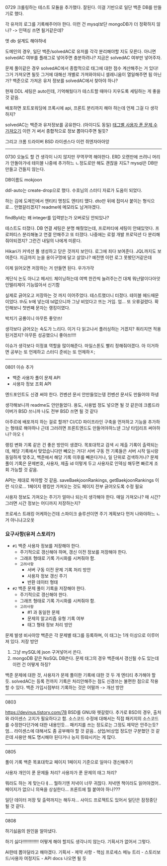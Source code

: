 0729
크롤링하는 테스트 모듈을 추가했다.
잘된다.
이걸 기반으로 일단 백준 DB를 만들기로 했다.

각 유저의 로그를 기록해주어야 한다. 이런 건 mysql보단 mongoDB가 더 정확하지 않나?
-> 인덱싱 쓰면 될거같은데?

엣 db 설계도 해야하네

도메인의 경우, 일단 백준/solvedAC로 유저를 각각 분리해야할 지도 모른다.
아니면 solvedAC 여부를 플래그로 넣어주면 충분하려나?
지금은 solvedAC 여부만 넣어주자.

문제 풀이같은 경우 solvedAC에서 종합적으로 태그에 대한 점수 계산해주는 거 있다! 그거 가져오면 될듯
그거에 대해선 개별로 가져와야되니 셀레니움이 열일해주면 됨
아닌가? 백준으로 가져온 유저 정보를 solvedAC에서 찾아야 하나?

현재 DDL 세팅은 auto인데, 기억해뒀다가 테스트할 때마다 지우도록 세팅하는 게 좋을 것 같음.

배포하면 포트포워딩에 프록시에 api, 프론트 분리까지 해야 하는데 언제 그걸 다 생각하지?

solvedAC는 백준과 유저정보를 공유한다. (아이디도 동일)
[태그별 사용자 푼 문제 수 가져오기](https://solvedac.github.io/unofficial-documentation/#/operations/getUserProblemTagStats)
이런 거 써서 종합적으로 정보 뽑아다주면 될듯?

그리고 크롬 드라이버 BSD 라이센스다
이런 쥐엔자아아앙

---
0730
오늘도 할 건 생각이 나지 않지만 꾸역꾸역 해야한다.
ERD 오랜만에 쓰려니 머리가 안돌아가네
테이블 나중에 추가하느 ㄴ정도로만 해도 괜찮을 지도?
mysql은 DB만 만들고 건들지 않는다.

DB이름도 mokjoon

ddl-auto는 create-drop으로 했다. 수호님의 스터디 자료가 도움이 되었다.

하는 김에 도메인에서 엔티티 명칭도 엔티티 땠다. dto만 뒤에 접미사 붙이는 형식으로... 안했갈리겠지? readme에 메모라도 남겨야겠다.

findById는 왜 integer를 입력받는가
오버로딩 안되있나?

테스트도 터졌다.
DB 연결 세팅은 분명 해줬었는데, 프로퍼티에 세팅이 안돼있엇다.
프로퍼티스 분리해놓고 연결 안해주고 또 터졌다.
나중에는 로컬 개발 프로덕션 다 분리해줘야되겠지?
그런건 내일의 나에게 미룬다.

Hikari가 커넥션 풀 생성하고 닫은 것까지 보인다. 로그에 죄다 보여준다.
JQL까지도 보여준다. 지금까지 눈을 옹이구멍에 달고 살았나? 예전엔 이런 로그 못봤던거같은데

이제 읽어오면 저장하는 거 만들면 된다.
우갸갸갹

계단식 논도 아니고 메서드 체이닝하는데 여백 한칸씩 늘려주는건 대체 뭐냔말이다아앗
인텔리제이 기능많아서 신기함

실제로 긁어오고 저장하는 것 까지 이어주었다.
테스트했더니 터졌다.
테이블 헤드때문이었다.
th도 tr에 넣는데 td없으니까 그냥 비었다고 뜨는 거임.
엄... 또 오류걸렸다.
확인해보니 첫번째 문자는 랭킹이였다.

박치기 공룡이니 아무튼 좋앗쓰!

생각보다 긁어오는 속도가 느리다.
이거 다 읽고나서 플러싱하는 거겠지? 쿼리지연 적용된거겠지?
아무튼 성공했으니 좋아쓰!!!!

이슈가 생각보다 이정표 역할을 많이해준다.
마일스톤도 빨리 정해줘야겠다.
아 이거하면 공부는 또 언제하고 스터디 준비는 또 언제하ㅈ;

---
0801
이슈 추가
- 백준 사용자 풀이 문제 API
- 사용자 정보 조회 API

엔드포인트도 신경 써야 한다.
컨벤션 문서 안만들었는뎅
컨벤션 문서도 만들어야 하넹

생각해보니까 readme도 안만들었다.
용도, 사용법 정도 넣으면 될 것 같은데
크롬드라이버가 BSD 쓰니까 나도 전부 BSD 쓰면 될 것 같다

 아주르에 배포까지 하는 걸로 할까?
 CI/CD 파이프라인 구축을 먼저하고 기능을 추가하는 형태로 해야하나
 근데 그러려면 프론트엔드도 만들어야하느넫
 그냥 타임리프 써야하나? 아오ㅓ

랭킹 변화 기록 같은 건 좋은 방안이 생겼다.
목포대학교 검색 시 제출 기록이 출력되는데, 해당 기록에서 맞았습니다만 빼오는 거다!
서버 구동 전 기록들은 서버 시작 일시랑 동일하게 맞추고, 백준에서 해당 기록 이후를 빼온다거나, 일 단위로 검색하거나?
문제 풀이 기록은 문제번호, 사용자, 제출 id 이렇게 두고 사용자로 인덱싱 해두면 빠르게 조회 가능할 것 같음.

API는 제대로 파야할 것 같음.
saveBaekjoonRankings, getBaekjoonRankings 이런 식으로...
1페이지 랭킹만 가져오는 것도 페이지 전부 긁어오도록 수정 필요

사용자 정보도 가져오는 주기가 얼마나 되는지 생각해야 한다. 매일 가져오나? 매 시간? 그러면 시간 정보는 어디까지 저장하는지?

프로세스 트래킹 어케하는건데
스파이크 솔루션이면 주기 계획보다 먼저 나와야하느 ㄴ거 아니냐고오옷

### 요구사항(유저 스토리?)
- `#1` 백준 사용자 정보를 저장해야 한다.
	- 주기적으로 갱신해야 하며, 갱신 이전 정보를 저장해야 한다.
	- 그래프 형태로 기록 가시화를 시켜줘야 함.
	- `고려사항`
		- 서버 구동 이전 문제 기록 처리 방안
		- 사용자 정보 갱신 주기
		- 반환 데이터 형태
- `#2` 백준 문제 풀이 기록을 저장해야 한다.
	- 주기적으로 갱신해야 한다.
	- 그래프 형태로 기록 가시화를 시켜줘야 함.
	- `고려사항`
		- #1 과 동일한 문제
		- 문제의 알고리즘 유형 기록 여부
		- 태그 형태 정보 처리 방안

문제 발생 비사아앙
백준은 각 문제별 태그를 등록하며, 이 태그는 1개 이상으로 이루어져 있다.
저장 방안
1. 그냥 mySQL에 json 구겨넣어서 쓴다.
2. mongoDB 같은 NoSQL DB쓴다.
문제 태그의 경우 백준에서 갱신될 수도 있는데 이런 건 어떻게 하징?

백준 문제에 대한 것, 사용자가 문제 풀이한 기록에 대한 것 두 개 엔티티 추가해야 할 듯.
solvedAC는 등록 전까지 기록은 처리안해주는 점도 신경쓰는 불편한 점으로 작용할 수 있다. 백준 가입시점부터 기록하는 것은 어떨까
-> 개선 방안

---
0803

https://devinus.tistory.com/78
BSD를 GNU와 헷갈렸다.
추가로 BSD의 경우, 출처와 라이센스 고지가 필요하다고 함.
소스코드 수정에 대해서는 직접 패키지의 소스코드를 수정한다던가에 대한 내용인듯... 패키지를 쓰는 정도로는 그정도 제약은 안주는듯? 엄... 라이센스에 대해서도 좀 공부해야 할 것 같음.. 상업/비상업 정도만 구분했던 것 같은데 사용만 해도 명시해야 된다거나 능지 뜌땨시키는 게 많다.

---
0805

풀이 기록
백준 목포대학교 페이지 1페이지 기준으로 일마다 갱신해주기

사용자 개인이 푼 문제들 처리?
사용자가 푼 문제의 태그 처리?

뭐라도 하는 게 맞는다ㅔ... 뭘하기엔 저녁이 너무 귀찮다. 저녁엔 책이라도 읽어야겠어..
페이지가 없으니 의욕을 상실한다... 프론트에 뭘 붙여야 하나???

일단 데이터 저장 및 출력까지는 해두자...
사이드 프로젝트도 있어서 일단은 잠정중단 될 것 같다.

---
0808

하기싫음의 원인을 알아냈다.

하기 싫다!!!!!!!!!!!!!
어떻게 해야 할지도 생각나지 않는다.
기획서가 없어서 그렇다.

AI한테 뽑아달라고 해야겠다.
기획서 - 제약 사항 - 핵심 프로세스
메뉴 트리 - 스토리보드/사용자 여정지도 - API docs
나오면 될 듯
